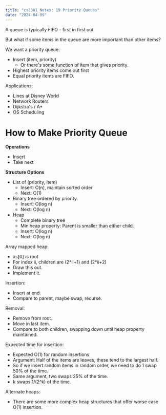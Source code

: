 ```yaml
---
title: "cs2381 Notes: 19 Priority Queues"
date: "2024-04-09"
---
```


A queue is typically FIFO - first in first out.

But what if some items in the queue are more important
than other items?

We want a priority queue:

 - Insert (item, priority)
   - Or there's some function of item that gives priority.
 - Highest priority items come out first
 - Equal priority items are FIFO.

Applications:

 - Lines at Disney World
 - Network Routers
 - Dijkstra's / A*
 - OS Scheduling

# How to Make Priority Queue

**Operations**

 - Insert
 - Take next

**Structure Options**

 - List of (priority, item)
   - Insert: O(n), maintain sorted order
   - Next: O(1)
 - Binary tree ordered by priority.
   - Insert: O(log n)
   - Next: O(log n)
 - Heap
   - Complete binary tree
   - Min heap property: Parent is smaller than either child.
   - Insert: O(log n)
   - Next: O(log n)

Array mapped heap:

 - xs[0] is root
 - For index ii, children are (2\*ii+1) and (2\*ii+2)
 - Draw this out.
 - Implement it.

Insertion:

 - Insert at end.
 - Compare to parent, maybe swap, recurse.

Removal:

 - Remove from root.
 - Move in last item.
 - Compare to both children, swapping down until heap
   property maintained.

Expected time for insertion:

 - Expected O(1) for random insertions
 - Argument: Half of the items are leaves, these tend to the largest half.
 - So if we insert random items in random order, we need to do 1 swap 50% of the time.
 - Same argument, two swaps 25% of the time.
 - k swaps 1/(2^k) of the time.

Alternate heaps:

 - There are some more complex heap structures that offer worse case
   O(1) insertion.

